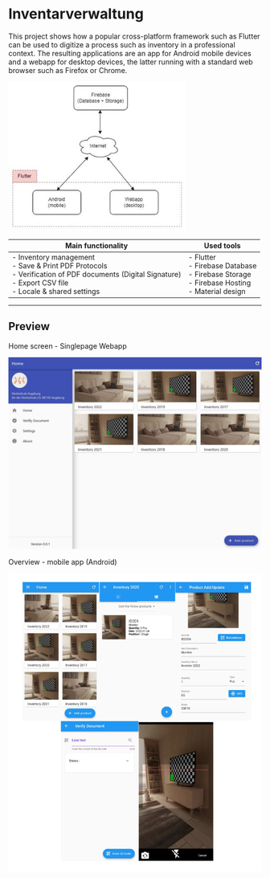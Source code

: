 # Inventarverwaltung

This project shows how a popular cross-platform framework such as Flutter can be used to digitize a process such as inventory in a professional context. 
The resulting applications are an app for Android mobile devices and a webapp for desktop devices, the latter running with a standard web browser such as Firefox or Chrome. 

<img title="" src="./pictures/plan.png" alt="Plan-overview" style="zoom:80%;" data-align="center">

| Main functionality                                                                                                                                                           | Used tools                                                                                                |
| ---------------------------------------------------------------------------------------------------------------------------------------------------------------------------- | --------------------------------------------------------------------------------------------------------- |
| - Inventory management <br />- Save & Print PDF Protocols <br />- Verification of PDF documents (Digital Signature) <br />- Export CSV file <br />- Locale & shared settings | - Flutter<br />- Firebase Database<br />- Firebase Storage<br />- Firebase Hosting<br />- Material design |

---

## Preview

Home screen - Singlepage Webapp

<img src="./pictures/WebApp.png" alt="WebApp-HomeScreen" style="zoom:50%;" />

Overview - mobile app (Android)

![MobileApp-Overview](./pictures/mobileApp.png)
